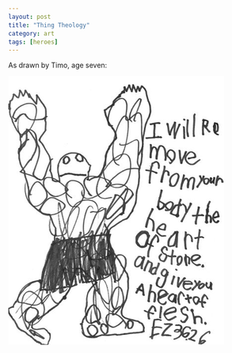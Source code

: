 ```yaml
---
layout: post
title: "Thing Theology"
category: art
tags: [heroes]
---
```


As drawn by Timo, age seven: 

![Thing Theology](assets/heartoffleshwb.jpg)